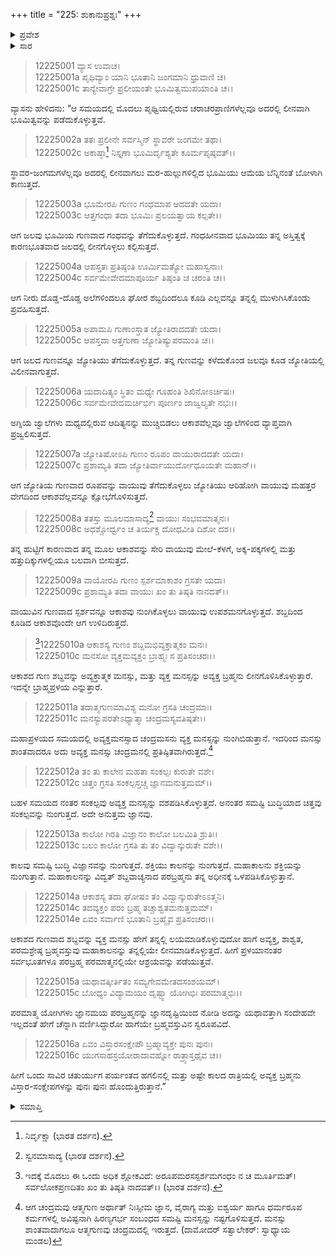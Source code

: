 +++
title = "225: ಶುಕಾನುಪ್ರಶ್ನಃ"
+++

<details><summary>ಪ್ರವೇಶ</summary>


।।   ಓಂ ಓಂ ನಮೋ ನಾರಾಯಣಾಯ।।   ಶ್ರೀ ವೇದವ್ಯಾಸಾಯ ನಮಃ ।।

ಶ್ರೀ ಕೃಷ್ಣದ್ವೈಪಾಯನ ವೇದವ್ಯಾಸ ವಿರಚಿತ  

**ಶ್ರೀ ಮಹಾಭಾರತ**

**ಶಾಂತಿ ಪರ್ವ**

**ಮೋಕ್ಷಧರ್ಮ ಪರ್ವ**

**ಅಧ್ಯಾಯ 225**


</details>

<details><summary>ಸಾರ</summary>

ಬ್ರಾಹ್ಮ ಪ್ರಳಯ ಮತ್ತು ಮಹಾ ಪ್ರಳಯಗಳ ವರ್ಣನೆ (1-16).


</details>


> 12225001 ವ್ಯಾಸ ಉವಾಚ।  
12225001a ಪೃಥಿವ್ಯಾಂ ಯಾನಿ ಭೂತಾನಿ ಜಂಗಮಾನಿ ಧ್ರುವಾಣಿ ಚ।  
12225001c ತಾನ್ಯೇವಾಗ್ರೇ ಪ್ರಲೀಯಂತೇ ಭೂಮಿತ್ವಮುಪಯಾಂತಿ ಚ।।

ವ್ಯಾಸನು ಹೇಳಿದನು: “ಆ ಸಮಯದಲ್ಲಿ ಮೊದಲು ಪೃಥ್ವಿಯಲ್ಲಿರುವ ಚರಾಚರಪ್ರಾಣಿಗಳೆಲ್ಲವೂ ಅದರಲ್ಲಿ ಲೀನವಾಗಿ ಭೂಮಿತ್ವವನ್ನು ಪಡೆದುಕೊಳ್ಳುತ್ತವೆ.

> 12225002a ತತಃ ಪ್ರಲೀನೇ ಸರ್ವಸ್ಮಿನ್ ಸ್ಥಾವರೇ ಜಂಗಮೇ ತಥಾ।  
12225002c ಅಕಾಷ್ಠಾ[^1] ನಿಸ್ತೃಣಾ ಭೂಮಿರ್ದೃಶ್ಯತೇ ಕೂರ್ಮಪೃಷ್ಠವತ್।।

ಸ್ಥಾವರ-ಜಂಗಮಗಳೆಲ್ಲವೂ ಅದರಲ್ಲಿ ಲೀನವಾಗಲು ಮರ-ಹುಲ್ಲುಗಳಿಲ್ಲಿದ ಭೂಮಿಯು ಆಮೆಯ ಬೆನ್ನಿನಂತೆ ಬೋಳಾಗಿ ಕಾಣುತ್ತದೆ.

> 12225003a ಭೂಮೇರಪಿ ಗುಣಂ ಗಂಧಮಾಪ ಆದದತೇ ಯದಾ।  
12225003c ಆತ್ತಗಂಧಾ ತದಾ ಭೂಮಿಃ ಪ್ರಲಯತ್ವಾಯ ಕಲ್ಪತೇ।।

ಆಗ ಜಲವು ಭೂಮಿಯ ಗುಣವಾದ ಗಂಧವನ್ನು ತೆಗೆದುಕೊಳ್ಳುತ್ತದೆ. ಗಂಧಹೀನವಾದ ಭೂಮಿಯು ತನ್ನ ಅಸ್ತಿತ್ವಕ್ಕೆ ಕಾರಣಭೂತವಾದ ಜಲದಲ್ಲಿ ಲೀನಗೊಳ್ಳಲು ಕಲ್ಪಿಸುತ್ತದೆ.

> 12225004a ಆಪಸ್ತತಃ ಪ್ರತಿಷ್ಠಂತಿ ಊರ್ಮಿಮತ್ಯೋ ಮಹಾಸ್ವನಾಃ।  
12225004c ಸರ್ವಮೇವೇದಮಾಪೂರ್ಯ ತಿಷ್ಠಂತಿ ಚ ಚರಂತಿ ಚ।।

ಆಗ ನೀರು ದೊಡ್ಡ-ದೊಡ್ಡ ಅಲೆಗಳಿಂದಲೂ ಘೋರ ಶಬ್ದದಿಂದಲೂ ಕೂಡಿ ಎಲ್ಲವನ್ನೂ ತನ್ನಲ್ಲಿ ಮುಳುಗಿಸಿಕೊಂಡು ಪ್ರವಹಿಸುತ್ತದೆ.

> 12225005a ಅಪಾಮಪಿ ಗುಣಾಂಸ್ತಾತ ಜ್ಯೋತಿರಾದದತೇ ಯದಾ।  
12225005c ಆಪಸ್ತದಾ ಆತ್ತಗುಣಾ ಜ್ಯೋತಿಷ್ಯುಪರಮಂತಿ ಚ।।

ಆಗ ಜಲದ ಗುಣವನ್ನೂ ಜ್ಯೋತಿಯು ತೆಗೆದುಕೊಳ್ಳುತ್ತದೆ. ತನ್ನ ಗುಣವನ್ನು ಕಳೆದುಕೊಂಡ ಜಲವೂ ಕೂಡ ಜ್ಯೋತಿಯಲ್ಲಿ ವಿಲೀನವಾಗುತ್ತದೆ.

> 12225006a ಯದಾದಿತ್ಯಂ ಸ್ಥಿತಂ ಮಧ್ಯೇ ಗೂಹಂತಿ ಶಿಖಿನೋಽರ್ಚಿಷಃ।  
12225006c ಸರ್ವಮೇವೇದಮರ್ಚಿರ್ಭಿಃ ಪೂರ್ಣಂ ಜಾಜ್ವಲ್ಯತೇ ನಭಃ।।

ಅಗ್ನಿಯ ಜ್ವಾಲೆಗಳು ಮಧ್ಯದಲ್ಲಿರುವ ಆದಿತ್ಯನನ್ನು ಮುಚ್ಚಿಬಿಡಲು ಆಕಾಶವೆಲ್ಲವೂ ಜ್ವಾಲೆಗಳಿಂದ ವ್ಯಾಪ್ತವಾಗಿ ಪ್ರಜ್ವಲಿಸುತ್ತದೆ.

> 12225007a ಜ್ಯೋತಿಷೋಽಪಿ ಗುಣಂ ರೂಪಂ ವಾಯುರಾದದತೇ ಯದಾ।  
12225007c ಪ್ರಶಾಮ್ಯತಿ ತದಾ ಜ್ಯೋತಿರ್ವಾಯುರ್ದೋಧೂಯತೇ ಮಹಾನ್।।

ಆಗ ಜ್ಯೋತಿಯ ಗುಣವಾದ ರೂಪವನ್ನು ವಾಯುವು ತೆಗೆದುಕೊಳ್ಳಲು ಜ್ಯೋತಿಯು ಆರಿಹೋಗಿ ವಾಯುವು ಮಹತ್ತರ ವೇಗದಿಂದ ಆಕಾಶವೆಲ್ಲವನ್ನೂ ಕ್ಷೋಭೆಗೊಳಿಸುತ್ತದೆ.

> 12225008a ತತಸ್ತು ಮೂಲಮಾಸಾದ್ಯ[^2] ವಾಯುಃ ಸಂಭವಮಾತ್ಮನಃ।  
12225008c ಅಧಶ್ಚೋರ್ಧ್ವಂ ಚ ತಿರ್ಯಕ್ಚ ದೋಧವೀತಿ ದಿಶೋ ದಶ।।

ತನ್ನ ಹುಟ್ಟಿಗೆ ಕಾರಣವಾದ ತನ್ನ ಮೂಲ ಆಕಾಶವನ್ನು ಸೇರಿ ವಾಯುವು ಮೇಲೆ-ಕೆಳಗೆ, ಅಕ್ಕ-ಪಕ್ಕಗಳಲ್ಲಿ ಮತ್ತು ಹತ್ತುದಿಕ್ಕುಗಳಲ್ಲಿಯೂ ಬಲವಾಗಿ ಬೀಸುತ್ತದೆ.

> 12225009a ವಾಯೋರಪಿ ಗುಣಂ ಸ್ಪರ್ಶಮಾಕಾಶಂ ಗ್ರಸತೇ ಯದಾ।  
12225009c ಪ್ರಶಾಮ್ಯತಿ ತದಾ ವಾಯುಃ ಖಂ ತು ತಿಷ್ಠತಿ ನಾನದತ್।।

ವಾಯುವಿನ ಗುಣವಾದ ಸ್ಪರ್ಶವನ್ನೂ ಆಕಾಶವು ನುಂಗಿಕೊಳ್ಳಲು ವಾಯುವು ಉಪಶಮನಗೊಳ್ಳುತ್ತದೆ. ಶಬ್ದದಿಂದ ಕೂಡಿದ ಆಕಾಶವೊಂದೇ ಆಗ ಉಳಿದಿರುತ್ತದೆ.

>[^3]12225010a ಆಕಾಶಸ್ಯ ಗುಣಂ ಶಬ್ದಮಭಿವ್ಯಕ್ತಾತ್ಮಕಂ ಮನಃ।  
12225010c ಮನಸೋ ವ್ಯಕ್ತಮವ್ಯಕ್ತಂ ಬ್ರಾಹ್ಮಃ ಸ ಪ್ರತಿಸಂಚರಃ।।

ಆಕಾಶದ ಗುಣ ಶಬ್ದವನ್ನು ಅವ್ಯಕ್ತಾತ್ಮಕ ಮನಸ್ಸು, ಮತ್ತು ವ್ಯಕ್ತ ಮನಸ್ಸನ್ನು ಅವ್ಯಕ್ತ ಬ್ರಹ್ಮನು ಲೀನಗೊಳಿಸಿಕೊಳ್ಳುತ್ತಾರೆ. ಇದನ್ನೇ ಬ್ರಾಹ್ಮಪ್ರಳಯ ಎನ್ನುತ್ತಾರೆ.

> 12225011a ತದಾತ್ಮಗುಣಮಾವಿಶ್ಯ ಮನೋ ಗ್ರಸತಿ ಚಂದ್ರಮಾಃ।  
12225011c ಮನಸ್ಯುಪರತೇಽಧ್ಯಾತ್ಮಾ ಚಂದ್ರಮಸ್ಯವತಿಷ್ಠತೇ।।

ಮಹಾಪ್ರಳಯದ ಸಮಯದಲ್ಲಿ ಅವ್ಯಕ್ತಮನಸ್ಸಾದ ಚಂದ್ರಮಸನು ವ್ಯಕ್ತ ಮನಸ್ಸನ್ನು ನುಂಗಿಬಿಡುತ್ತಾನೆ. ಇದರಿಂದ ಮನಸ್ಸು ಶಾಂತವಾದರೂ ಅದು ಅವ್ಯಕ್ತ ಮನಸ್ಸು ಚಂದ್ರಮನಲ್ಲಿ ಪ್ರತಿಷ್ಠಿತವಾಗಿರುತ್ತದೆ.[^4]

> 12225012a ತಂ ತು ಕಾಲೇನ ಮಹತಾ ಸಂಕಲ್ಪಃ ಕುರುತೇ ವಶೇ।  
12225012c ಚಿತ್ತಂ ಗ್ರಸತಿ ಸಂಕಲ್ಪಸ್ತಚ್ಚ ಜ್ಞಾನಮನುತ್ತಮಮ್।।

ಬಹಳ ಸಮಯದ ನಂತರ ಸಂಕಲ್ಪವು ಅವ್ಯಕ್ತ ಮನಸ್ಸನ್ನು ವಶಪಡಿಸಿಕೊಳ್ಳುತ್ತದೆ. ಅನಂತರ ಸಮಷ್ಟಿ ಬುದ್ಧಿಯಾದ ಚಿತ್ತವು ಸಂಕಲ್ಪವನ್ನು ನುಂಗುತ್ತದೆ. ಅದೇ ಅನುತ್ತಮ ಜ್ಞಾನವು.

> 12225013a ಕಾಲೋ ಗಿರತಿ ವಿಜ್ಞಾನಂ ಕಾಲೋ ಬಲಮಿತಿ ಶ್ರುತಿಃ।  
12225013c ಬಲಂ ಕಾಲೋ ಗ್ರಸತಿ ತು ತಂ ವಿದ್ವಾನ್ಕುರುತೇ ವಶೇ।।

ಕಾಲವು ಸಮಷ್ಟಿ ಬುದ್ಧಿ ವಿಜ್ಞಾನವನ್ನು ನುಂಗುತ್ತದೆ. ಶಕ್ತಿಯು ಕಾಲನನ್ನು ನುಂಗುತ್ತದೆ. ಮಹಾಕಾಲನು ಶಕ್ತಿಯನ್ನು ನುಂಗುತ್ತಾನೆ. ಮಹಾಕಾಲನನ್ನು ವಿದ್ವತ್ ಶಬ್ದವಾಚ್ಯನಾದ ಪರಬ್ರಹ್ಮನು ತನ್ನ ಅಧೀನಕ್ಕೆ ಒಳಪಡಿಸಿಕೊಳ್ಳುತ್ತಾನೆ.

> 12225014a ಆಕಾಶಸ್ಯ ತದಾ ಘೋಷಂ ತಂ ವಿದ್ವಾನ್ಕುರುತೇಽಽತ್ಮನಿ।  
12225014c ತದವ್ಯಕ್ತಂ ಪರಂ ಬ್ರಹ್ಮ ತಚ್ಚಾಶ್ವತಮನುತ್ತಮಮ್।  
12225014e ಏವಂ ಸರ್ವಾಣಿ ಭೂತಾನಿ ಬ್ರಹ್ಮೈವ ಪ್ರತಿಸಂಚರಃ।।

ಆಕಾಶದ ಗುಣವಾದ ಶಬ್ದವನ್ನು ವ್ಯಕ್ತ ಮನಸ್ಸು ಹೇಗೆ ತನ್ನಲ್ಲಿ ಲಯಮಾಡಿಕೊಳ್ಳುವುದೋ ಹಾಗೆ ಅವ್ಯಕ್ತ, ಶಾಶ್ವತ, ಪರಮಶ್ರೇಷ್ಠ ಬ್ರಹ್ಮವಸ್ತುವು ಮಹಾಕಾಲನನ್ನು ತನ್ನಲ್ಲಿಯೇ ಲೀನಮಾಡಿಕೊಳ್ಳುತ್ತದೆ. ಹೀಗೆ ಪ್ರಳಯಾನಂತರ ಸರ್ವಭೂತಗಳೂ ಪರಬ್ರಹ್ಮ ಪರಮಾತ್ಮನಲ್ಲಿಯೇ ಆಶ್ರಯವನ್ನು ಪಡೆಯುತ್ತವೆ.

> 12225015a ಯಥಾವತ್ಕೀರ್ತಿತಂ ಸಮ್ಯಗೇವಮೇತದಸಂಶಯಮ್।  
12225015c ಬೋಧ್ಯಂ ವಿದ್ಯಾಮಯಂ ದೃಷ್ಟ್ವಾ ಯೋಗಿಭಿಃ ಪರಮಾತ್ಮಭಿಃ।।

ಪರಮಾತ್ಮ ಯೋಗಿಗಳು ಜ್ಞಾನಮಯ ಪರಬ್ರಹ್ಮನನ್ನು ಜ್ಞಾನದೃಷ್ಟಿಯಿಂದ ನೋಡಿ ಅದನ್ನು ಯಥಾವತ್ತಾಗಿ ಸಂದೇಹವೇ ಇಲ್ಲದಂತೆ ಹೇಗೆ ಚೆನ್ನಾಗಿ ವರ್ಣಿಸಿದ್ದಾರೋ ಹಾಗೆಯೇ ಬ್ರಹ್ಮವಸ್ತುವಿನ ಸ್ವರೂಪವಿದೆ.

> 12225016a ಏವಂ ವಿಸ್ತಾರಸಂಕ್ಷೇಪೌ ಬ್ರಹ್ಮಾವ್ಯಕ್ತೇ ಪುನಃ ಪುನಃ।  
12225016c ಯುಗಸಾಹಸ್ರಯೋರಾದಾವಹ್ನೋ ರಾತ್ರ್ಯಾಸ್ತಥೈವ ಚ।।

ಹೀಗೆ ಒಂದು ಸಾವಿರ ಚತುರ್ಯುಗ ಪರ್ಯಂತದ ಹಗಲಿನಲ್ಲಿ ಮತ್ತು ಅಷ್ಟೇ ಕಾಲದ ರಾತ್ರಿಯಲ್ಲಿ ಅವ್ಯಕ್ತ ಬ್ರಹ್ಮನು ವಿಸ್ತಾರ-ಸಂಕ್ಷೇಪಗಳನ್ನು ಪುನಃ ಪುನಃ ಹೊಂದುತ್ತಿರುತ್ತಾನೆ.”


<details><summary>ಸಮಾಪ್ತಿ</summary>

ಇತಿ ಶ್ರೀಮಹಾಭಾರತೇ ಶಾಂತಿಪರ್ವಣಿ ಮೋಕ್ಷಧರ್ಮಪರ್ವಣಿ ಶುಕಾನುಪ್ರಶ್ನೇ ಪಂಚವಿಂಶಾಧಿಕದ್ವಿಶತತಮೋಽಧ್ಯಾಯಃ।।  
ಇದು ಶ್ರೀಮಹಾಭಾರತದಲ್ಲಿ ಶಾಂತಿಪರ್ವದಲ್ಲಿ ಮೋಕ್ಷಧರ್ಮಪರ್ವದಲ್ಲಿ ಶುಕಾನುಪ್ರಶ್ನ ಎನ್ನುವ ಇನ್ನೂರಾಇಪ್ಪತ್ತೈದನೇ ಅಧ್ಯಾಯವು.


</details>

[^1]: ನಿರ್ವೃಕ್ಷಾ (ಭಾರತ ದರ್ಶನ).

[^2]: ಸ್ವನಮಾಸಾದ್ಯ (ಭಾರತ ದರ್ಶನ).

[^3]: ಇದಕ್ಕೆ ಮೊದಲು ಈ ಒಂದು ಅಧಿಕ ಶ್ಲೋಕವಿದೆ: ಅರೂಪಮರಸಸ್ಪರ್ಶಮಗಂಧಂ ನ ಚ ಮೂರ್ತಿಮತ್।   ಸರ್ವಲೋಕಪ್ರಣದಿತಂ ಖಂ ತು ತಿಷ್ಠತಿ ನಾದವತ್।।   (ಭಾರತ ದರ್ಶನ).

[^4]: ಆಗ ಚಂದ್ರಮವು ಆತ್ಮಗುಣ ಅರ್ಥಾತ್ ನಿಃಸ್ಸೀಮ ಜ್ಞಾನ, ವೈರಾಗ್ಯ ಮತ್ತು ಐಶ್ವರ್ಯ ಹಾಗೂ ಧರ್ಮರೂಪ ಕರ್ಮಗಳಲ್ಲಿ ಅವಿಷ್ಟನಾಗಿ ಹಿರಣ್ಯಗರ್ಭ ಸಂಬಂಧದ ಸಮಷ್ಟಿ ಮನಸ್ಸನ್ನು ನಷ್ಟಗೊಳಿಸುತ್ತದೆ. ಮನಸ್ಸು ಶಾಂತವಾದಾಗಲೂ ಆತ್ಮಗುಣವು ಚಂದ್ರಮದಲ್ಲಿ ಇರುತ್ತದೆ. (ದಾಮೋದರ್ ಸತ್ವಾಲೇಕರ್: ಸ್ವಾಧ್ಯಾಯ ಮಂಡಲ)

